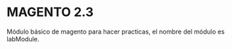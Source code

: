 # MAGENTO 2.3
Módulo básico de magento para hacer practicas, 
el nombre del módulo es labModule.



